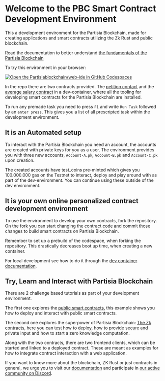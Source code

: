 # Welcome to the PBC Smart Contract Development Environment

This a development environment for the Partisia Blockchain, made for creating applications and smart
contracts utilizing the Zk Rust and public blockchain.

Read the documentation to better understand
[the fundamentals of the Partisia Blockchain](https://partisiablockchain.gitlab.io/documentation/pbc-fundamentals/introduction-to-the-fundamentals.html)

To try this environment in your browser:

[![Open the Partisiablockchain/web-ide in GitHub Codespaces](https://github.com/codespaces/badge.svg)](https://codespaces.new/JensScheel/web-ide/tree/main)

In the repo there are two contracts provided.
The [petition contact](https://gitlab.com/partisiablockchain/language/example-contracts/-/tree/main/petition?ref_type=heads)
and
the [average salary contract](https://gitlab.com/partisiablockchain/language/example-contracts/-/tree/main/zk-average-salary?ref_type=heads)
in a dev-container, where all the tooling for developing smart contracts for the Partisia Blockchain are installed.

To run any premade task you need to press `F1` and write `Run Task` followed by an `enter press`. This gives you a list
of
all prescripted task within the development environment.

## It is an Automated setup

To interact with the Partisia Blockchain you need an account, the accounts are created with private keys for you as a user.
The environment provides you with three new accounts,
`Account-A.pk`, `Account-B.pk` and `Account-C.pk` upon creation.

The created accounts have test_coins pre-minted which gives you 100.000.000 gas on the Testnet to interact, deploy and
play around with as part of the dev-environment. You can continue using these outside of the dev environment.

## It is your own online personalized contract development environment

To use the environment to develop your own contracts, fork the repository.
On the fork you can start changing the contract code and commit those changes to
build smart contracts on Partisia Blockchain. 

Remember to set up a prebuild of the codespace, when forking the repository. This drastically decreases 
boot up time, when creating a new container. 

For local development see how to do it through
the [dev container documentation](https://code.visualstudio.com/docs/devcontainers/containers).

## Try, Learn and Interact with Partisia Blockchain

There are 2 challenge based tutorials as part of your development environment.

The first one explores the [public smart contracts](tutorial/public-contract-example.md),
this example shows you how to deploy and interact with public smart contracts.

The second one explores the superpower of Partisia Blockchain: [The Zk contracts](tutorial/zk-contract-example.md), here
you can test how to deploy,
how to provide secure and private input and how to start a zero knowledge computation.

Along with the two contracts, there are two frontend clients, which can be started and linked to a deployed
contract. These are meant as examples for how to integrate contract interaction with a web application.

If you want to know more about the blockchain, ZK Rust or just contracts in general,
we urge you to visit our [documentation](https://partisiablockchain.gitlab.io/documentation/) and participate in [our active community on Discord](https://partisiablockchain.gitlab.io/documentation/get-support-from-pbc-community.html).